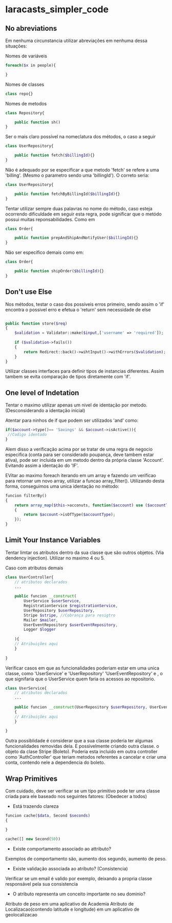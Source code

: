 # laracasts_simpler_code

## No abreviations

Em nenhuma circunstancia utilizar abreviações em nenhuma dessa situações:

Nomes de variáveis
```php
foreach($x in people){

}
```
Nomes de classes
```php
class repo{}
```
Nomes de metodos
```php
class Repository{

    public function sh()
}
```

Ser o mais claro possível na nomeclatura dos métodos, o caso a seguir
```php
class UserRepository{

    public function fetch($billingId){}
}
```
Não é adequado por se especificar a que metodo 'fetch' se refere a uma 'billing'. (Mesmo o parametro sendo uma 'billingId'). O correto seria:
```php
class UserRepository{

    public function fetchByBillingId($billingId){}
}
```

Tentar utilizar sempre duas palavras no nome do método, caso esteja ocorrendo dificuldade em seguir esta regra, pode significar que o metódo possui muitas reponsabilidades. Como em
```php
class Order{

    public function prepAndShipAndNotifyUser($billingId){}
}
```

Não ser específico demais como em:
```php
class Order{

    public function shipOrder($billingId){}
}
```




## Don't use Else

Nos métodos, testar o caso dos possíveis erros primeiro, sendo assim o 'if' encontra o possivel erro e efetua o 'return' sem necessidade de else
```php

public function store($req)
{
	$validation = Validator::make($input,['username' => 'required']);
	
	if ($validation->fails())
	{
		return Redirect::back()->wihtInput()->withErrors($validation);
	}
}
```

Utilizar classes interfaces para definir tipos de instancias diferentes. Assim tambem se evita comparação de tipos diretamente com 'if'.


## One level of Indetation

Tentar o maximo utilizar apenas um nivel de identação por metodo.(Desconsiderando a identação inicial)

Atentar para ninhos de if que podem ser utilizados 'and' como:
```php
if($account->type()== 'Savings' && $account->isActive()){
 //Codigo identado
}
```

Alem disso a verificação acima por se tratar de uma regra de negocio especifica (conta para ser considerado poupança, deve tambem estar ativa), pode ser incluida em um metodo dentro da própria classe 'Account'. Evitando assim a identação do 'IF'.

EVitar ao maximo foreach iterando em um array e fazendo um verificao para retornar um novo array, utilizar a funcao array_filter(). Utilizando desta forma, conseguimos uma unica identação no método:

```php
funcion filterBy()
{
    return array_map($this->acconuts, function($account) use ($accountType)
    {
        return $account->isOfType($accountType);
    });
}
```






## Limit Your Instance Variables

Tentar limtar os atributos dentro da sua classe que são outros objetos. (Via dendency injection).
Utilizar no maximo 4 ou 5.

Caso com atributos demais
```php
class UserController{
    // atributos declarados
    ...
    
    public funcion __construct(
        UserService $userService,
        RegistrationService $registrationService,
        UserRepository $userRepository,
        Stripe $stripe, //Cobrança para resigtro
        Mailer $mailer,
        UserEventRepository $userEventRepository,
        Logger $logger
        
    ){
    // Atribuições aqui
    }
  
}
```
Verificar casos em que as funcionalidades poderiam estar em uma unica classe, como 
'UserService' e 'UserRepository' 'UserEventRepository' e , o que signifaria que o UserService quem faria os acessos ao repositorio.

```php
class UserService{
    // atributos declarados
    ...
    
    public funcion __construct(UserRepository $userRepository, UserEventRepository)
    {
    // Atribuições aqui
    }
  
}
```

Outra possiblidade é considerar que a sua classe poderia ter algumas funcionalidades removidas dela. E possivelmente criando outra classe. o objeto da clase Stripe (Boleto). Poderia esta incluido em outra controller como 'AuthController' que teriam metodos referentes a cancelar e criar uma conta, contendo nele a dependencia do boleto.

## Wrap Primitives

Com cuidado, deve ser verificar se um tipo primitivo pode ter uma classe criada para ele baseado nos seguintes fatores: (Obedecer a todos)

* Está trazendo clareza
```php
funcion cache($data, Second $seconds)
{

}

cache([] new Second(50))
```

* Existe comportamento associado ao attributo?

Exemplos de comportamento são, aumento dos segundo, aumento de peso.

* Existe validação associada ao atributo? (Consistencia)

Verificar se um email é valido por exemplo, deixando a propria classe responsável pela sua consistencia

* O atributo representa um conceito importante no seu dominio?

Atributo de peso em uma aplicativo de Academia
Atributo de Localizacao(contendo latitude e longitude) em um aplicativo de geolocalizacao

